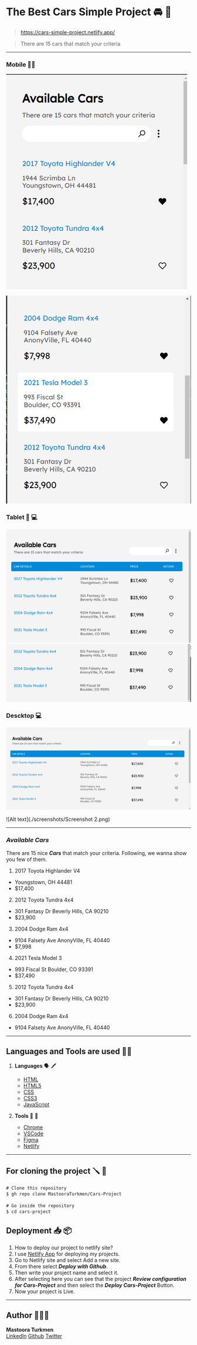 # The Best Cars Simple Project 🚘 🚗

> https://cars-simple-project.netlify.app/

> There are 15 cars that match your criteria

-----


### Mobile 📱📲

![Alt text](./screenshots/Screenshot-3.png)

![Alt text](./screenshots/Screenshot-4.png)


### Tablet 📱 💻

![Alt text](./screenshots/tablet.png)
![Alt text](./screenshots/tablet-1.png)


### Descktop 💻

![Alt text](./screenshots/Screenshot-1.png)

![Alt text](./screenshots/Screenshot 2.png)


-----

### _Available Cars_
There are 15 nice **_Cars_** that match your criteria. 
Following, we wanna show you few of them. 

1. 2017 Toyota Highlander V4
  + Youngstown, OH 44481
  + $17,400

2. 2012 Toyota Tundra 4x4
  + 301 Fantasy Dr Beverly Hills, CA 90210
  + $23,900

3. 2004 Dodge Ram 4x4
  + 9104 Falsety Ave AnonyVille, FL 40440
  + $7,998

4. 2021 Tesla Model 3
  + 993 Fiscal St Boulder, CO 93391
  + $37,490

5. 2012 Toyota Tundra 4x4
  + 301 Fantasy Dr Beverly Hills, CA 90210
  + $23,900

6. 2004 Dodge Ram 4x4
  + 9104 Falsety Ave AnonyVille, FL 40440



------


## Languages and Tools are used 📒📝

1. **Languages** 🗣 🖍
    + [HTML](https://github.com/topics/html)
    + [HTML5](https://github.com/topics/html5)
    + [CSS](https://github.com/topics/css)
    + [CSS3](https://github.com/topics/css3)
    + [JavaScript](https://github.com/topics/javascript)

2. **Tools** 🔧 🔨
    + [Chrome](https://github.com/topics/chrome)
    + [VSCode](https://github.com/topics/vscode)
    + [Figma](https://github.com/topics/figma)
    + [Netlify](https://github.com/topics/netlify)

-----


## For cloning the project 🪛 📌

```
# Clone this repository
$ gh repo clone MastooraTurkmen/Cars-Project

# Go inside the repository
$ cd cars-project
```

## Deployment 📥 📦

1. How to deploy our project to netlify site?
2. I use [Netlify App](https://app.netlify.com/) for deploying my projects.
3. Go to Netlify site and select Add a new site.
4. From there select **_Deploy with Github_**.
5. Then write your project name and select it.
6. After selecting here you can see that the project **_Review configuration for Cars-Project_** and then select the **_Deploy Cars-Project_** Button. 
7. Now your project is Live.


-----

## Author 👩🏻‍💻 

**Mastoora Turkmen**  
[LinkedIn](https://www.linkedin.com/in/mastoora-turkmen/) 
[Github](https://github.com/MastooraTurkmen/) 
[Twitter](https://twitter.com/MastooraJ22)
